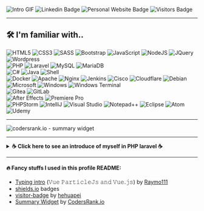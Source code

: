 ![Intro GIF](intro.gif)
![Linkedin Badge](https://img.shields.io/badge/LinkedIn-0077B5?style=for-the-badge&logo=linkedin&logoColor=white&link=https://www.linkedin.com/in/labodidavid/)
![Personal Website Badge](https://img.shields.io/badge/website-000000?style=for-the-badge&logo=About.me&logoColor=white&link=https://labodidavid.hu)
![Visitors Badge](https://visitor-badge.laobi.icu/badge?page_id=labodidavid.labodidavid)
<hr/>

## 🛠️ I'm familiar with..
![HTML5](https://img.shields.io/badge/HTML5-E34F26?style=for-the-badge&logo=html5&logoColor=white)
![CSS3](https://img.shields.io/badge/CSS3-239120?&style=for-the-badge&logo=css3&logoColor=white)
![SASS](https://img.shields.io/badge/Sass-CC6699?style=for-the-badge&logo=sass&logoColor=white)
![Bootstrap](https://img.shields.io/badge/Bootstrap-563D7C?style=for-the-badge&logo=bootstrap&logoColor=white)
![JavaScript](https://img.shields.io/badge/JavaScript-F7DF1E?style=for-the-badge&logo=javascript&logoColor=black)
![NodeJS](https://img.shields.io/badge/Node.js-43853D?style=for-the-badge&logo=node.js&logoColor=white)
![JQuery](https://img.shields.io/badge/jQuery-0769AD?style=for-the-badge&logo=jquery&logoColor=white)
![Wordpress](https://img.shields.io/badge/Wordpress-21759B?style=for-the-badge&logo=wordpress&logoColor=white)
<br/>
![PHP](https://img.shields.io/badge/PHP-777BB4?style=for-the-badge&logo=php&logoColor=white)
![Laravel](https://img.shields.io/badge/Laravel-FF2D20?style=for-the-badge&logo=laravel&logoColor=white)
![MySQL](https://img.shields.io/badge/MySQL-005C84?style=for-the-badge&logo=mysql&logoColor=white)
![MariaDB](https://img.shields.io/badge/MariaDB-003545?style=for-the-badge&logo=mariadb&logoColor=white)
<br/>
![C#](https://img.shields.io/badge/C%23-239120?style=for-the-badge&logo=c-sharp&logoColor=white)
![Java](https://img.shields.io/badge/Java-ED8B00?style=for-the-badge&logo=openjdk&logoColor=white)
![Shell](https://img.shields.io/badge/Shell_Script-121011?style=for-the-badge&logo=gnu-bash&logoColor=white)
<br/>
![Docker](https://img.shields.io/badge/-Docker-black?style=for-the-badge&logo=docker)
![Apache](https://img.shields.io/badge/apache-%23D42029.svg?style=for-the-badge&logo=apache&logoColor=white)
![Nginx](https://img.shields.io/badge/nginx-%23009639.svg?style=for-the-badge&logo=nginx&logoColor=white)
![Jenkins](https://img.shields.io/badge/jenkins-%232C5263.svg?style=for-the-badge&logo=jenkins&logoColor=white)
![Cisco](https://img.shields.io/badge/cisco-%23049fd9.svg?style=for-the-badge&logo=cisco&logoColor=black)
![Cloudflare](https://img.shields.io/badge/Cloudflare-F38020?style=for-the-badge&logo=Cloudflare&logoColor=white)
![Debian](https://img.shields.io/badge/Debian-A81D33?style=for-the-badge&logo=debian&logoColor=white)
![Microsoft](https://img.shields.io/badge/Microsoft-666666?style=for-the-badge&logo=microsoft&logoColor=white)
![Windows](https://img.shields.io/badge/Windows-0078D6?style=for-the-badge&logo=windows&logoColor=white)
![Windows Terminal](https://img.shields.io/badge/Windows%20Terminal-%234D4D4D.svg?style=for-the-badge&logo=windows-terminal&logoColor=white)
<br/>
![Gitea](https://img.shields.io/badge/Gitea-34495E?style=for-the-badge&logo=gitea&logoColor=5D9425)
![GitLab](https://img.shields.io/badge/gitlab-%23181717.svg?style=for-the-badge&logo=gitlab&logoColor=white)
<br/>
![After Effects](https://img.shields.io/badge/Adobe%20after%20affects-CF96FD?style=for-the-badge&logo=Adobe%20after%20effects&logoColor=393665)
![Premiere Pro](https://img.shields.io/badge/Adobe%20Premiere%20Pro-9999FF?style=for-the-badge&logo=Adobe%20Premiere%20Pro&logoColor=white)
<br/>
![PHPStorm](http://img.shields.io/badge/-PHPStorm-181717?style=for-the-badge&logo=phpstorm&logoColor=white)
![IntelliJ](https://img.shields.io/badge/IntelliJ_IDEA-000000.svg?style=for-the-badge&logo=intellij-idea&logoColor=white)
![Visual Studio](https://img.shields.io/badge/Visual_Studio-5C2D91?style=for-the-badge&logo=visual%20studio&logoColor=white)
![Notepad++](https://img.shields.io/badge/Notepad++-90E59A.svg?style=for-the-badge&logo=notepad%2b%2b&logoColor=black)
![Eclipse](https://img.shields.io/badge/Eclipse-2C2255?style=for-the-badge&logo=eclipse&logoColor=white)
![Atom](https://img.shields.io/badge/Atom-66595C?style=for-the-badge&logo=Atom&logoColor=white)
<br/>
![Udemy](https://img.shields.io/badge/Udemy-EC5252?style=for-the-badge&logo=Udemy&logoColor=white)
<hr/>

![codersrank.io - summary widget](https://cr-ss-service.azurewebsites.net/api/ScreenShot?widget=summary&username=labodidavid&branding=false)

<hr/>
<details><summary><strong>☕ Click here to see an introduce of myself in PHP laravel ☕</strong></summary>

```php
namespace World\Earth\Europe\Hungary;

use Illuminate\Database\Eloquent\Relations\BelongsToMany;
use App\Models\Question;
use App\Models\Solution;
use App\Models\Knowledge;
use Udemy;
use Google;
use StackOverFlow;
use GPT;

class Labodi_David extends People
{
use HasMotivation, HasGoals;

    protected $fillable = ['coffee', 'knowledge'];

    public function __construct()
    {
        $this->middleware(['PreventRequestsWithoutCoffee', 'IT_Administrator', 'Programmer']);
    }
    
    /**
     * Find the solution to a question.
     *
     * @param  Question  $question
     * @return Solution
     */
    public function findSolution(Question $question): Solution
    {
        if ($this->knowledge->contains($question)) {
            return $this->knowledge()->getSolution($question);
        }
        
        return $this->learn($question)->getSolution();
    }
    
    /**
     * Learn about a question and gather knowledge.
     *
     * @param  Question  $question
     * @return Knowledge
     * @throws CoffeeNotFoundException
     */
    private function learn(Question $question): Knowledge
    {
        $knowledge = new Knowledge();
        if ($this->hasDrankCoffee()) {
            while (!$knowledge->hasInformation()){
                $knowledge->collectInformation([
                    Google::search($question),
                    StackOverFlow::search($question),
                    GPT::ask($question)
                ]);
            }
            return $this->knowledge()->save($knowledge);
        } else {
            throw new CoffeeNotFoundException();
        }
    }
    
    /**
     * Get the knowledge relation.
     *
     * @return BelongsToMany
     */
    public function knowledge(): BelongsToMany
    {
        return $this->belongsToMany(Knowledge::class);
    }
    
    /**
     * Check if David has drank coffee.
     *
     * @return bool
     */
    private function hasDrankCoffee(): bool
    {
        return !empty($this->coffee);
    }
}

```

</details>

<hr/>

#### 🔥 Fancy stuffs I used in this profile README:

 - [Typing intro](https://codesandbox.io/s/readme-introgif-9fjo5) (𝚅𝚞𝚎 𝙿𝚊𝚛𝚝𝚒𝚌𝚕𝚎𝙹𝚜 𝚊𝚗𝚍 𝚅𝚞𝚎.𝚓𝚜) by [Raymo111](https://github.com/Raymo111)
 - [shields.io](https://shields.io/) badges
 - [visitor-badge](https://github.com/hehuapei/visitor-badge) by [hehuapei](https://github.com/hehuapei)
 - [Summary Widget](https://docs.codersrank.io/widgets/summary-widget) by [CodersRank.io](https://codersrank.io)